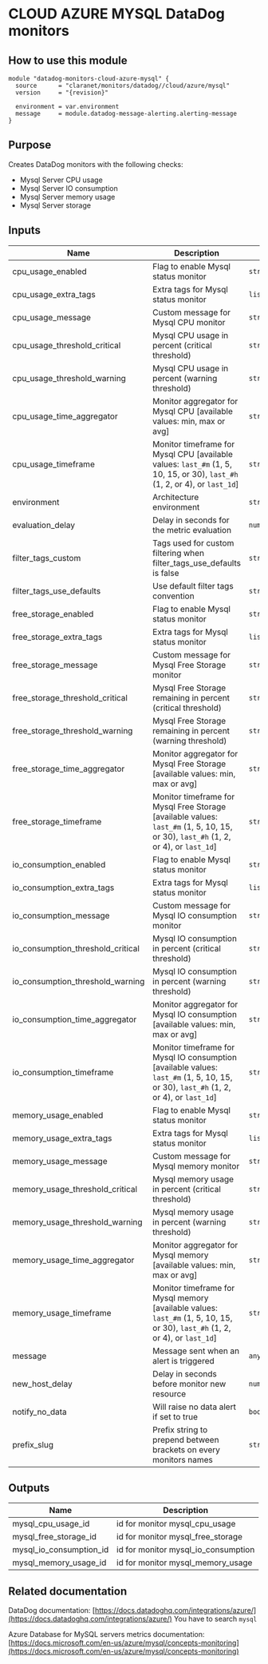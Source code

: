 # CLOUD AZURE MYSQL DataDog monitors

## How to use this module

```hcl
module "datadog-monitors-cloud-azure-mysql" {
  source      = "claranet/monitors/datadog//cloud/azure/mysql"
  version     = "{revision}"

  environment = var.environment
  message     = module.datadog-message-alerting.alerting-message
}

```

## Purpose

Creates DataDog monitors with the following checks:

- Mysql Server CPU usage
- Mysql Server IO consumption
- Mysql Server memory usage
- Mysql Server storage

## Inputs

| Name | Description | Type | Default | Required |
|------|-------------|------|---------|:-----:|
| cpu\_usage\_enabled | Flag to enable Mysql status monitor | `string` | `"true"` | no |
| cpu\_usage\_extra\_tags | Extra tags for Mysql status monitor | `list(string)` | `[]` | no |
| cpu\_usage\_message | Custom message for Mysql CPU monitor | `string` | `""` | no |
| cpu\_usage\_threshold\_critical | Mysql CPU usage in percent (critical threshold) | `string` | `"90"` | no |
| cpu\_usage\_threshold\_warning | Mysql CPU usage in percent (warning threshold) | `string` | `"80"` | no |
| cpu\_usage\_time\_aggregator | Monitor aggregator for Mysql CPU [available values: min, max or avg] | `string` | `"min"` | no |
| cpu\_usage\_timeframe | Monitor timeframe for Mysql CPU [available values: `last_#m` (1, 5, 10, 15, or 30), `last_#h` (1, 2, or 4), or `last_1d`] | `string` | `"last_15m"` | no |
| environment | Architecture environment | `string` | n/a | yes |
| evaluation\_delay | Delay in seconds for the metric evaluation | `number` | `900` | no |
| filter\_tags\_custom | Tags used for custom filtering when filter\_tags\_use\_defaults is false | `string` | `"*"` | no |
| filter\_tags\_use\_defaults | Use default filter tags convention | `string` | `"true"` | no |
| free\_storage\_enabled | Flag to enable Mysql status monitor | `string` | `"true"` | no |
| free\_storage\_extra\_tags | Extra tags for Mysql status monitor | `list(string)` | `[]` | no |
| free\_storage\_message | Custom message for Mysql Free Storage monitor | `string` | `""` | no |
| free\_storage\_threshold\_critical | Mysql Free Storage remaining in percent (critical threshold) | `string` | `"10"` | no |
| free\_storage\_threshold\_warning | Mysql Free Storage remaining in percent (warning threshold) | `string` | `"20"` | no |
| free\_storage\_time\_aggregator | Monitor aggregator for Mysql Free Storage [available values: min, max or avg] | `string` | `"min"` | no |
| free\_storage\_timeframe | Monitor timeframe for Mysql Free Storage [available values: `last_#m` (1, 5, 10, 15, or 30), `last_#h` (1, 2, or 4), or `last_1d`] | `string` | `"last_15m"` | no |
| io\_consumption\_enabled | Flag to enable Mysql status monitor | `string` | `"true"` | no |
| io\_consumption\_extra\_tags | Extra tags for Mysql status monitor | `list(string)` | `[]` | no |
| io\_consumption\_message | Custom message for Mysql IO consumption monitor | `string` | `""` | no |
| io\_consumption\_threshold\_critical | Mysql IO consumption in percent (critical threshold) | `string` | `"90"` | no |
| io\_consumption\_threshold\_warning | Mysql IO consumption in percent (warning threshold) | `string` | `"80"` | no |
| io\_consumption\_time\_aggregator | Monitor aggregator for Mysql IO consumption [available values: min, max or avg] | `string` | `"min"` | no |
| io\_consumption\_timeframe | Monitor timeframe for Mysql IO consumption [available values: `last_#m` (1, 5, 10, 15, or 30), `last_#h` (1, 2, or 4), or `last_1d`] | `string` | `"last_15m"` | no |
| memory\_usage\_enabled | Flag to enable Mysql status monitor | `string` | `"true"` | no |
| memory\_usage\_extra\_tags | Extra tags for Mysql status monitor | `list(string)` | `[]` | no |
| memory\_usage\_message | Custom message for Mysql memory monitor | `string` | `""` | no |
| memory\_usage\_threshold\_critical | Mysql memory usage in percent (critical threshold) | `string` | `"90"` | no |
| memory\_usage\_threshold\_warning | Mysql memory usage in percent (warning threshold) | `string` | `"80"` | no |
| memory\_usage\_time\_aggregator | Monitor aggregator for Mysql memory [available values: min, max or avg] | `string` | `"min"` | no |
| memory\_usage\_timeframe | Monitor timeframe for Mysql memory [available values: `last_#m` (1, 5, 10, 15, or 30), `last_#h` (1, 2, or 4), or `last_1d`] | `string` | `"last_15m"` | no |
| message | Message sent when an alert is triggered | `any` | n/a | yes |
| new\_host\_delay | Delay in seconds before monitor new resource | `number` | `300` | no |
| notify\_no\_data | Will raise no data alert if set to true | `bool` | `true` | no |
| prefix\_slug | Prefix string to prepend between brackets on every monitors names | `string` | `""` | no |

## Outputs

| Name | Description |
|------|-------------|
| mysql\_cpu\_usage\_id | id for monitor mysql\_cpu\_usage |
| mysql\_free\_storage\_id | id for monitor mysql\_free\_storage |
| mysql\_io\_consumption\_id | id for monitor mysql\_io\_consumption |
| mysql\_memory\_usage\_id | id for monitor mysql\_memory\_usage |

## Related documentation

DataDog documentation: [https://docs.datadoghq.com/integrations/azure/](https://docs.datadoghq.com/integrations/azure/)
You have to search `mysql`

Azure Database for MySQL servers metrics documentation: [https://docs.microsoft.com/en-us/azure/mysql/concepts-monitoring](https://docs.microsoft.com/en-us/azure/mysql/concepts-monitoring)

